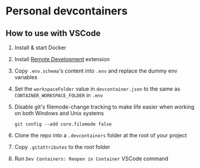# Personal devcontainers

## How to use with VSCode

1. Install & start Docker
2. Install [Remote Development](https://marketplace.visualstudio.com/items?itemName=ms-vscode-remote.vscode-remote-extensionpack) extension
3. Copy `.env.schema`'s content into `.env` and replace the dummy env variables
4. Set the `workspaceFolder` value in `devcontainer.json` to the same as `CONTAINER_WORKSPACE_FOLDER` in `.env`
5. Disable git's filemode-change tracking to make life easier when working on both Windows and Unix systems

   `git config --add core.filemode false`
6. Clone the repo into a `.devcontainers` folder at the root of your project
7. Copy `.gitattributes` to the root folder
8. Run `Dev Containers: Reopen in Container` VSCode command
